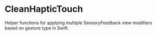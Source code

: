 # CleanHapticTouch
Helper functions for applying multiple SensoryFeedback view modifiers based on gesture type in Swift.
